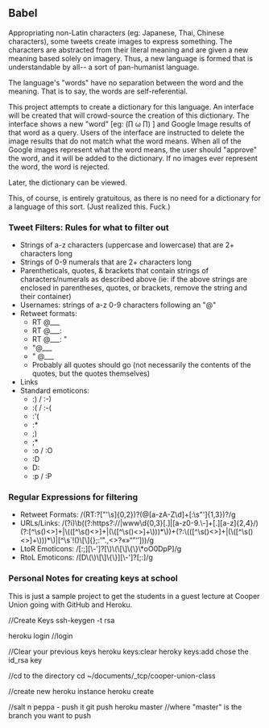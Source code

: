 
<h2>Babel</h2>
Appropriating non-Latin characters (eg: Japanese, Thai, Chinese characters), some tweets
create images to express something. The characters are abstracted from their literal 
meaning and are given a new meaning based solely on imagery. Thus, a new language is
formed that is understandable by all-- a sort of pan-humanist language. 

The language's "words" have no separation between the word and the meaning. That is to 
say, the words are self-referential.  

This project attempts to create a dictionary for this language. An interface will be
created that will crowd-source the creation of this dictionary. The interface shows a new
"word" [eg: (∏ ω ∏) ] and Google Image results of that word as a query. Users of the
interface are instructed to delete the image results that do not match what the word
means. When all of the Google images represent what the word means, the user should
"approve" the word, and it will be added to the dictionary. If no images ever represent
the word, the word is rejected.

Later, the dictionary can be viewed.

This, of course, is entirely gratuitous, as there is no need for a dictionary for a
language of this sort. (Just realized this. Fuck.) 

<h3>Tweet Filters: Rules for what to filter out</h3>
<ul>
	<li>Strings of a-z characters (uppercase and lowercase) that are 2+ characters long</li>
	<li>Strings of 0-9 numerals that are 2+ characters long</li>
	<li>Parentheticals, quotes, & brackets that contain strings of characters/numerals as described above (ie: if the above strings are enclosed in parentheses, quotes, or brackets, remove the string and their container)</li>
	<li>Usernames: strings of a-z 0-9 characters following an "@"</li>
	<li>Retweet formats:
		<ul>
			<li>RT @___</li>
			<li>RT @___:</li>
			<li>RT @___: "</li>
			<li>"@___</li>
			<li>" @___</li>
			<li>Probably all quotes should go (not necessarily the contents of the quotes, but the quotes themselves)</li>			
		</ul>
	</li>
	<li>Links</li>
	<li>Standard emoticons:
		<ul>
			<li>:) / :-)</li>
			<li>:( / :-(</li> 
			<li>:'(</li>
			<li>:*</li>
			<li>;)</li>
			<li>;*</li>
			<li>:o / :O</li>
			<li>:D</li>
			<li>D:</li>
			<li>:p / :P</li>
		</ul>
	</li>
</ul>

<h3>Regular Expressions for filtering</h3>
<ul>
	<li>Retweet Formats:  /(RT:?["'\s]{0,2})?(@[a-zA-Z\d]+[:\s"']{1,3})?/g</li>
	<li>URLs/Links: /(?i)\b((?:https?://|www\d{0,3}[.]|[a-z0-9.\-]+[.][a-z]{2,4}/)(?:[^\s()<>]+|\(([^\s()<>]+|(\([^\s()<>]+\)))*\))+(?:\(([^\s()<>]+|(\([^\s()<>]+\)))*\)|[^\s`!()\[\]{};:'".,<>?«»“”‘’]))/g</li>
	<li>LtoR Emoticons: /[:;][\-']?[\)\(\[\]\{\}\*oO0DpP]/g</li>
	<li>RtoL Emoticons: /[D\(\)\[\]\{\}][\-']?[;:]/g</li>
</ul>

<h3>Personal Notes for creating keys at school</h3>

This is just a sample project to get the students in a guest lecture at Cooper Union going with GitHub and Heroku.

//Create Keys
ssh-keygen -t rsa

heroku login
//login

//Clear your previous keys
heroku keys:clear
heroky keys:add chose the id_rsa key

//cd to the directory 
cd ~/documents/_tcp/cooper-union-class

//create new heroku instance
heroku create

//salt n peppa - push it
git push heroku master //where "master" is the branch you want to push